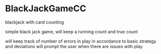 # BlackJackGameCC
blackjack with card counting


simple black jack game, will keep a running count and true count

will keep track of number of errors in play in accordance to basic strategy and deviations
will prompt the user when there are issues with play
